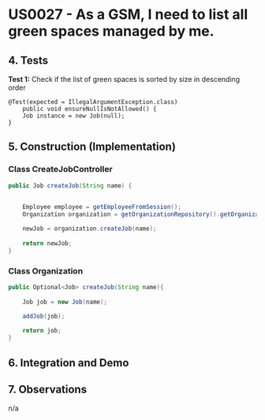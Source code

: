 # US0027 - As a GSM, I need to list all green spaces managed by me.

## 4. Tests 

**Test 1:** Check if the list of green spaces is sorted by size in descending order

	@Test(expected = IllegalArgumentException.class)
		public void ensureNullIsNotAllowed() {
		Job instance = new Job(null);
	}
	


## 5. Construction (Implementation)

### Class CreateJobController 

```java
public Job createJob(String name) {

	
	Employee employee = getEmployeeFromSession();
	Organization organization = getOrganizationRepository().getOrganizationByEmployee(employee);

	newJob = organization.createJob(name);
    
	return newJob;
}
```

### Class Organization

```java
public Optional<Job> createJob(String name){
    
    Job job = new Job(name);

    addJob(job);
        
    return job;
}
```


## 6. Integration and Demo 




## 7. Observations

n/a